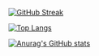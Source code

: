 [![GitHub Streak](https://streak-stats.demolab.com/?user=avariqfr30)](https://git.io/streak-stats)

[![Top Langs](https://github-readme-stats.vercel.app/api/top-langs/?username=avariqfr30&layout=compact&theme=vision-friendly-dark)](https://github.com/anuraghazra/github-readme-stats)

[![Anurag's GitHub stats](https://github-readme-stats.vercel.app/api?username=avariqfr30)](https://github.com/anuraghazra/github-readme-stats)

